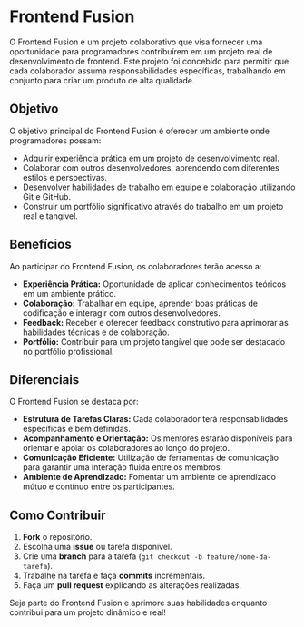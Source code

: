 # Frontend Fusion

O Frontend Fusion é um projeto colaborativo que visa fornecer uma oportunidade para programadores contribuírem em um projeto real de desenvolvimento de frontend. Este projeto foi concebido para permitir que cada colaborador assuma responsabilidades específicas, trabalhando em conjunto para criar um produto de alta qualidade.

## Objetivo

O objetivo principal do Frontend Fusion é oferecer um ambiente onde programadores possam:

- Adquirir experiência prática em um projeto de desenvolvimento real.
- Colaborar com outros desenvolvedores, aprendendo com diferentes estilos e perspectivas.
- Desenvolver habilidades de trabalho em equipe e colaboração utilizando Git e GitHub.
- Construir um portfólio significativo através do trabalho em um projeto real e tangível.

## Benefícios

Ao participar do Frontend Fusion, os colaboradores terão acesso a:

- **Experiência Prática:** Oportunidade de aplicar conhecimentos teóricos em um ambiente prático.
- **Colaboração:** Trabalhar em equipe, aprender boas práticas de codificação e interagir com outros desenvolvedores.
- **Feedback:** Receber e oferecer feedback construtivo para aprimorar as habilidades técnicas e de colaboração.
- **Portfólio:** Contribuir para um projeto tangível que pode ser destacado no portfólio profissional.

## Diferenciais

O Frontend Fusion se destaca por:

- **Estrutura de Tarefas Claras:** Cada colaborador terá responsabilidades específicas e bem definidas.
- **Acompanhamento e Orientação:** Os mentores estarão disponíveis para orientar e apoiar os colaboradores ao longo do projeto.
- **Comunicação Eficiente:** Utilização de ferramentas de comunicação para garantir uma interação fluida entre os membros.
- **Ambiente de Aprendizado:** Fomentar um ambiente de aprendizado mútuo e contínuo entre os participantes.

## Como Contribuir

1. **Fork** o repositório.
2. Escolha uma **issue** ou tarefa disponível.
3. Crie uma **branch** para a tarefa (`git checkout -b feature/nome-da-tarefa`).
4. Trabalhe na tarefa e faça **commits** incrementais.
5. Faça um **pull request** explicando as alterações realizadas.

Seja parte do Frontend Fusion e aprimore suas habilidades enquanto contribui para um projeto dinâmico e real!

